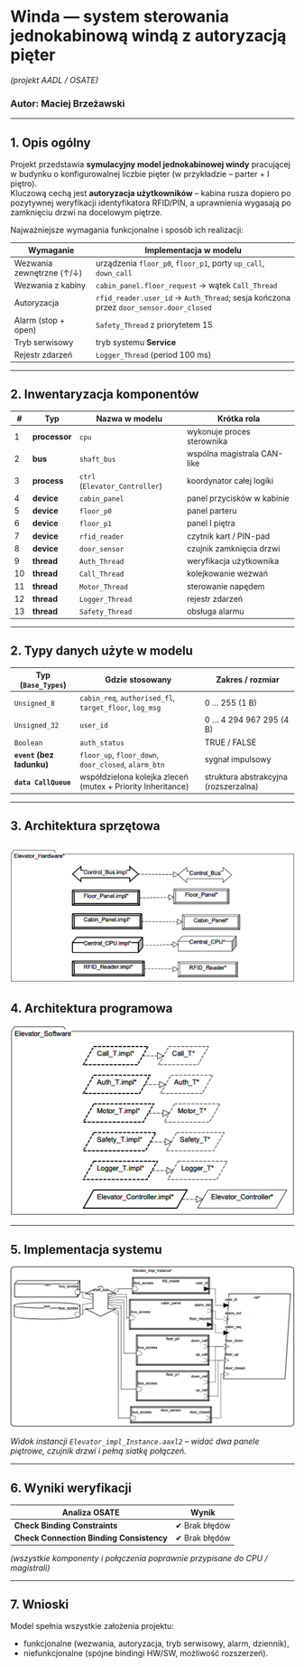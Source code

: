 # Winda ― system sterowania jednokabinową windą z autoryzacją pięter  
*(projekt AADL / OSATE)*
### Autor: Maciej Brzeżawski

---

## 1. Opis ogólny

Projekt przedstawia **symulacyjny model jednokabinowej windy** pracującej w budynku
o konfigurowalnej liczbie pięter (w przykładzie – parter + I piętro).  
Kluczową cechą jest **autoryzacja użytkowników** – kabina rusza dopiero po pozytywnej weryfikacji identyfikatora RFID/PIN, a uprawnienia wygasają po zamknięciu drzwi na docelowym piętrze.

Najważniejsze wymagania funkcjonalne i sposób ich realizacji:

| Wymaganie | Implementacja w modelu |
|-----------|-----------------------|
| Wezwania zewnętrzne (↑/↓) | urządzenia `floor_p0`, `floor_p1`, porty `up_call`, `down_call` |
| Wezwania z kabiny | `cabin_panel.floor_request` → wątek `Call_Thread` |
| Autoryzacja | `rfid_reader.user_id` → `Auth_Thread`; sesja kończona przez `door_sensor.door_closed` |
| Alarm (stop + open) | `Safety_Thread` z priorytetem 15 |
| Tryb serwisowy | tryb systemu **Service** |
| Rejestr zdarzeń | `Logger_Thread` (period 100 ms) |

---

## 2. Inwentaryzacja komponentów

| # | Typ | Nazwa w modelu | Krótka rola |
|---|-----|----------------|-------------|
| 1 | **processor** | `cpu` | wykonuje proces sterownika |
| 2 | **bus** | `shaft_bus` | wspólna magistrala CAN-like |
| 3 | **process** | `ctrl` (`Elevator_Controller`) | koordynator całej logiki |
| 4 | **device** | `cabin_panel` | panel przycisków w kabinie |
| 5 | **device** | `floor_p0` | panel parteru |
| 6 | **device** | `floor_p1` | panel I piętra |
| 7 | **device** | `rfid_reader` | czytnik kart / PIN-pad |
| 8 | **device** | `door_sensor` | czujnik zamknięcia drzwi |
| 9 | **thread** | `Auth_Thread` | weryfikacja użytkownika |
|10 | **thread** | `Call_Thread` | kolejkowanie wezwań |
|11 | **thread** | `Motor_Thread` | sterowanie napędem |
|12 | **thread** | `Logger_Thread` | rejestr zdarzeń |
|13 | **thread** | `Safety_Thread` | obsługa alarmu |

---
## 2. Typy danych użyte w modelu

| Typ (`Base_Types`) | Gdzie stosowany | Zakres / rozmiar |
|--------------------|-----------------|------------------|
| `Unsigned_8`  | `cabin_req`, `authorised_fl`, `target_floor`, `log_msg` | 0 … 255 (1 B) |
| `Unsigned_32` | `user_id` | 0 … 4 294 967 295 (4 B) |
| `Boolean`     | `auth_status` | TRUE / FALSE |
| **`event` (bez ładunku)** | `floor_up`, `floor_down`, `door_closed`, `alarm_btn` | sygnał impulsowy |
| **`data CallQueue`** | współdzielona kolejka zleceń (mutex + Priority Inheritance) | struktura abstrakcyjna (rozszerzalna) |

---

## 3. Architektura sprzętowa  

![Diagram hardware](/diagrams/Elevator_Hardware.png)
---

## 4. Architektura programowa  

![Diagram software](/diagrams/Elevator_Software.png)

---

## 5. Implementacja systemu

![Instancja systemu](/diagrams/Elevator_Impl_DIagram.png)

*Widok instancji `Elevator_impl_Instance.aaxl2` – widać dwa panele piętrowe, czujnik drzwi i pełną siatkę połączeń.*

---

## 6. Wyniki weryfikacji

| Analiza OSATE | Wynik |
|---------------|-------|
| **Check Binding Constraints** | ✔ Brak błędów |
| **Check Connection Binding Consistency** | ✔ Brak błędów |

*(wszystkie komponenty i połączenia poprawnie przypisane do CPU / magistrali)*

---

## 7. Wnioski

Model spełnia wszystkie założenia projektu:

* funkcjonalne (wezwania, autoryzacja, tryb serwisowy, alarm, dziennik),  
* niefunkcjonalne (spójne bindingi HW/SW, możliwość rozszerzeń).